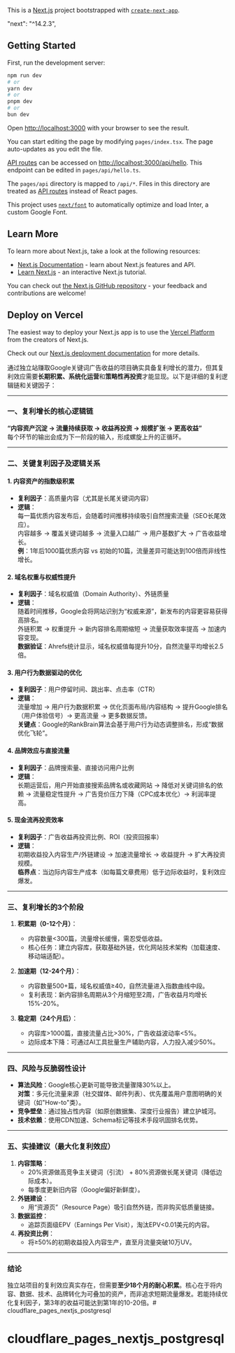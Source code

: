 This is a [Next.js](https://nextjs.org/) project bootstrapped with [`create-next-app`](https://github.com/vercel/next.js/tree/canary/packages/create-next-app).


"next": "^14.2.3",


## Getting Started

First, run the development server:

```bash
npm run dev
# or
yarn dev
# or
pnpm dev
# or
bun dev
```

Open [http://localhost:3000](http://localhost:3000) with your browser to see the result.

You can start editing the page by modifying `pages/index.tsx`. The page auto-updates as you edit the file.

[API routes](https://nextjs.org/docs/api-routes/introduction) can be accessed on [http://localhost:3000/api/hello](http://localhost:3000/api/hello). This endpoint can be edited in `pages/api/hello.ts`.

The `pages/api` directory is mapped to `/api/*`. Files in this directory are treated as [API routes](https://nextjs.org/docs/api-routes/introduction) instead of React pages.

This project uses [`next/font`](https://nextjs.org/docs/basic-features/font-optimization) to automatically optimize and load Inter, a custom Google Font.

## Learn More

To learn more about Next.js, take a look at the following resources:

- [Next.js Documentation](https://nextjs.org/docs) - learn about Next.js features and API.
- [Learn Next.js](https://nextjs.org/learn) - an interactive Next.js tutorial.

You can check out [the Next.js GitHub repository](https://github.com/vercel/next.js/) - your feedback and contributions are welcome!

## Deploy on Vercel

The easiest way to deploy your Next.js app is to use the [Vercel Platform](https://vercel.com/new?utm_medium=default-template&filter=next.js&utm_source=create-next-app&utm_campaign=create-next-app-readme) from the creators of Next.js.

Check out our [Next.js deployment documentation](https://nextjs.org/docs/deployment) for more details.







通过独立站赚取Google关键词广告收益的项目确实具备复利增长的潜力，但其复利效应需要**长期积累、系统化运营**和**策略性再投资**才能显现。以下是详细的复利逻辑链和关键因子：

---

### **一、复利增长的核心逻辑链**
**“内容资产沉淀 → 流量持续获取 → 收益再投资 → 规模扩张 → 更高收益”**  
每个环节的输出会成为下一阶段的输入，形成螺旋上升的正循环。

---

### **二、关键复利因子及逻辑关系**
#### **1. 内容资产的指数级积累**
- **复利因子**：高质量内容（尤其是长尾关键词内容）  
- **逻辑**：  
  每一篇优质内容发布后，会随着时间推移持续吸引自然搜索流量（SEO长尾效应）。  
  内容越多 → 覆盖关键词越多 → 流量入口越广 → 用户基数扩大 → 广告收益增长。  
  **例**：1年后1000篇优质内容 vs 初始的10篇，流量差异可能达到100倍而非线性增长。

#### **2. 域名权重与权威性提升**
- **复利因子**：域名权威值（Domain Authority）、外链质量  
- **逻辑**：  
  随着时间推移，Google会将网站识别为“权威来源”，新发布的内容更容易获得高排名。  
  外链积累 → 权重提升 → 新内容排名周期缩短 → 流量获取效率提高 → 加速内容变现。  
  **数据验证**：Ahrefs统计显示，域名权威值每提升10分，自然流量平均增长2.5倍。

#### **3. 用户行为数据驱动的优化**
- **复利因子**：用户停留时间、跳出率、点击率（CTR）  
- **逻辑**：  
  流量增加 → 用户行为数据积累 → 优化页面布局/内容结构 → 提升Google排名（用户体验信号）→ 更高流量 → 更多数据反馈。  
  **关键点**：Google的RankBrain算法会基于用户行为动态调整排名，形成“数据优化飞轮”。

#### **4. 品牌效应与直接流量**
- **复利因子**：品牌搜索量、直接访问用户比例  
- **逻辑**：  
  长期运营后，用户开始直接搜索品牌名或收藏网站 → 降低对关键词排名的依赖 → 流量稳定性提升 → 广告竞价压力下降（CPC成本优化）→ 利润率提高。

#### **5. 现金流再投资效率**
- **复利因子**：广告收益再投资比例、ROI（投资回报率）  
- **逻辑**：  
  初期收益投入内容生产/外链建设 → 加速流量增长 → 收益提升 → 扩大再投资规模。  
  **临界点**：当边际内容生产成本（如每篇文章费用）低于边际收益时，复利效应爆发。

---

### **三、复利增长的3个阶段**
1. **积累期（0-12个月）**：  
   - 内容数量<300篇，流量增长缓慢，需忍受低收益。  
   - 核心任务：建立内容库，获取基础外链，优化网站技术架构（加载速度、移动端适配）。  

2. **加速期（12-24个月）**：  
   - 内容数量500+篇，域名权威值≥40，自然流量进入指数曲线中段。  
   - 复利表现：新内容排名周期从3个月缩短至2周，广告收益月均增长15%-20%。  

3. **稳定期（24个月后）**：  
   - 内容库>1000篇，直接流量占比>30%，广告收益波动率<5%。  
   - 边际成本下降：可通过AI工具批量生产辅助内容，人力投入减少50%。

---

### **四、风险与反脆弱性设计**
- **算法风险**：Google核心更新可能导致流量骤降30%以上。  
  **对策**：多元化流量来源（社交媒体、邮件列表）、优先覆盖用户意图明确的关键词（如"How-to"类）。  
- **竞争壁垒**：通过独占性内容（如原创数据集、深度行业报告）建立护城河。  
- **技术依赖**：使用CDN加速、Schema标记等技术手段巩固排名优势。

---

### **五、实操建议（最大化复利效应）**
1. **内容策略**：  
   - 20%资源做高竞争主关键词（引流） + 80%资源做长尾关键词（降低边际成本）。  
   - 每季度更新旧内容（Google偏好新鲜度）。  
2. **外链建设**：  
   - 用“资源页”（Resource Page）吸引自然外链，而非购买低质量链接。  
3. **数据监控**：  
   - 追踪页面级EPV（Earnings Per Visit），淘汰EPV<0.01美元的内容。  
4. **再投资比例**：  
   - 将≥50%的初期收益投入内容生产，直至月流量突破10万UV。

---

### **结论**  
独立站项目的复利效应真实存在，但需要**至少18个月的耐心积累**。核心在于将内容、数据、技术、品牌转化为可叠加的资产，而非追求短期流量爆发。若能持续优化复利因子，第3年的收益可能达到第1年的10-20倍。# cloudflare_pages_nextjs_postgresql
# cloudflare_pages_nextjs_postgresql
